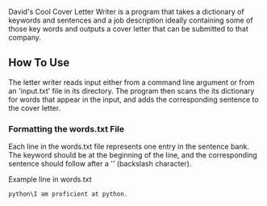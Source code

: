 David's Cool Cover Letter Writer is a program that takes a dictionary of keywords and sentences
and a job description ideally containing some of those key words and outputs a cover letter
that can be submitted to that company.

## How To Use

The letter writer reads input either from a command line argument or from an 'input.txt' file
in its directory. The program then scans the its dictionary for words that appear in the input,
and adds the corresponding sentence to the cover letter.

### Formatting the words.txt File

Each line in the words.txt file represents one entry in the sentence bank. The keyword should be at
the beginning of the line, and the corresponding sentence should follow after a '\' (backslash character).

Example line in words.txt

```
python\I am proficient at python.
```
